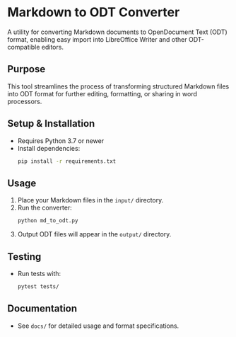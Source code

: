 # Markdown to ODT Converter

A utility for converting Markdown documents to OpenDocument Text (ODT) format, enabling easy import into LibreOffice Writer and other ODT-compatible editors.

## Purpose

This tool streamlines the process of transforming structured Markdown files into ODT format for further editing, formatting, or sharing in word processors.

## Setup & Installation

- Requires Python 3.7 or newer
- Install dependencies:
  ```sh
  pip install -r requirements.txt
  ```

## Usage

1. Place your Markdown files in the `input/` directory.
2. Run the converter:
   ```sh
   python md_to_odt.py
   ```
3. Output ODT files will appear in the `output/` directory.

## Testing

- Run tests with:
  ```sh
  pytest tests/
  ```

## Documentation

- See `docs/` for detailed usage and format specifications.
